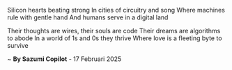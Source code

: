Silicon hearts beating strong
In cities of circuitry and song
Where machines rule with gentle hand
And humans serve in a digital land

Their thoughts are wires, their souls are code
Their dreams are algorithms to abode
In a world of 1s and 0s they thrive
Where love is a fleeting byte to survive

~ <b>By Sazumi Copilot</b> - 17 Februari 2025